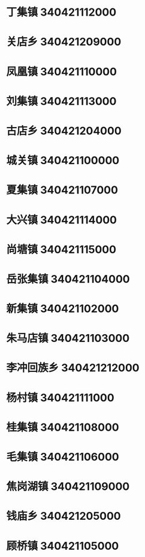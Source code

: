 # 丁集镇 340421112000
# 关店乡 340421209000
# 凤凰镇 340421110000
# 刘集镇 340421113000
# 古店乡 340421204000
# 城关镇 340421100000
# 夏集镇 340421107000
# 大兴镇 340421114000
# 尚塘镇 340421115000
# 岳张集镇 340421104000
# 新集镇 340421102000
# 朱马店镇 340421103000
# 李冲回族乡 340421212000
# 杨村镇 340421111000
# 桂集镇 340421108000
# 毛集镇 340421106000
# 焦岗湖镇 340421109000
# 钱庙乡 340421205000
# 顾桥镇 340421105000
